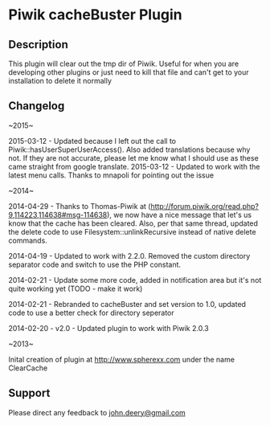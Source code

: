 # Piwik cacheBuster Plugin

## Description

This plugin will clear out the tmp dir of Piwik. Useful for when you are developing other plugins or just need to kill that file and can't get to your installation to delete it normally

## Changelog
~2015~

2015-03-12 - Updated because I left out the call to Piwik::hasUserSuperUserAccess(). Also added translations because why not. If they are not accurate, please let me know what I should use as these came straight from google translate.
2015-03-12 - Updated to work with the latest menu calls. Thanks to mnapoli for pointing out the issue


~2014~

2014-04-29 - Thanks to Thomas-Piwik at (http://forum.piwik.org/read.php?9,114223,114638#msg-114638), we now have a nice message that let's us know that the cache has been cleared. Also, per that same thread, updated the delete code to use Filesystem::unlinkRecursive instead of native delete commands. 

2014-04-19 - Updated to work with 2.2.0. Removed the custom directory separator code and switch to use the PHP constant.

2014-02-21 - Update some more code, added in notification area but it's not quite working yet (TODO - make it work)

2014-02-21 - Rebranded to cacheBuster and set version to 1.0, updated code to use a better check for directory seperator

2014-02-20 - v2.0 - Updated plugin to work with Piwik 2.0.3

~2013~

Inital creation of plugin at http://www.spherexx.com under the name ClearCache

## Support
Please direct any feedback to john.deery@gmail.com